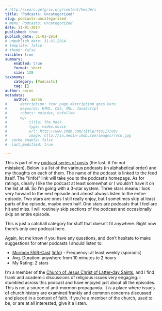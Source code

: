 ```yaml
---
# http://learn.getgrav.org/content/headers
title: 'Podcasts: Uncategorized'
slug: podcasts-uncategorized
# menu: Podcasts: Uncategorized
date: 31-01-2014
published: true
publish_date: 31-01-2014
# unpublish_date: 31-01-2014
# template: false
# theme: false
visible: true
summary:
    enabled: true
    format: short
    size: 128
taxonomy:
    category: [Podcasts]
    tag: []
author: aaron
metadata:
    author: aaron
#      description: Your page description goes here
#      keywords: HTML, CSS, XML, JavaScript
#      robots: noindex, nofollow
#      og:
#          title: The Rock
#          type: video.movie
#          url: http://www.imdb.com/title/tt0117500/
#          image: http://ia.media-imdb.com/images/rock.jpg
#  cache_enable: false
#  last_modified: true

---
```


This is part of my [podcast series of posts](../podcasts-what-im-listening-to "Podcasts: What I’m Listening To") (the last, if I’m not mistaken). Below is a list of the various podcasts (in alphabetical order) and my thoughts on each of them. The name of the podcast is linked to the feed itself. The “(info)” link will take you to the podcast’s homepage. As for ratings, clearly I like the podcast at least somewhat or I wouldn’t have it on the list at all. So I’m going with a 3-star system. Three stars means I look very forward to the next episode and almost always listen to the entire episode. Two stars are ones I still really enjoy, but I sometimes skip at least parts of the episode, maybe even half. One stars are podcasts that I feel are hit and miss. I will routinely skip sections of the podcast and occasionally skip an entire episode.

This is just a catchall category for stuff that doesn’t fit anywhere. Right now there’s only one podcast here.

Again, let me know if you have any questions, and don’t hesitate to make suggestions for other podcasts I should listen to.

- [Mormon FAIR-Cast](http://www.fairblog.org/feed/podcast) ([info](http://blog.fairmormon.org/mormon-fair-cast/)) - Frequency: at least weekly (sporadic)
- Avg. Duration: anywhere from 10 minutes to 2 hours
- My Rating: 2 stars

I’m a member of the [Church of Jesus Christ of Latter-day Saints](http://lds.org), and I find frank and academic discussions of religious issues very engaging. I stumbled across this podcast and have enjoyed just about all the episodes. This is not a source of anti-mormon propaganda. It *is* a place where issues of church history are examined frankly and common concerns discussed and placed in a context of faith. If you’re a member of the church, used to be, or are at all interested, give it a listen.

